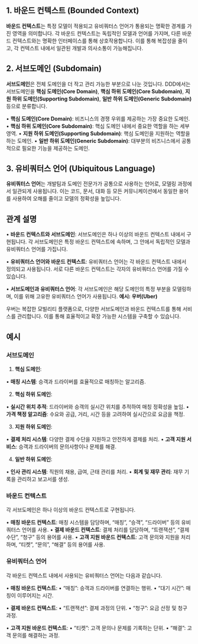 ## 1. 바운드 컨텍스트 (Bounded Context)

**바운드 컨텍스트**는 특정 모델이 적용되고 유비쿼터스 언어가 통용되는 명확한 경계를 가진 영역을 의미합니다. 각 바운드 컨텍스트는 독립적인 모델과 언어를 가지며, 다른 바운드 컨텍스트와는 명확한 인터페이스를 통해 상호작용합니다. 이를 통해 복잡성을 줄이고, 각 컨텍스트 내에서 일관된 개발과 의사소통이 가능해집니다.

## 2. 서브도메인 (Subdomain)

**서브도메인**은 전체 도메인을 더 작고 관리 가능한 부분으로 나눈 것입니다. DDD에서는 서브도메인을 **핵심 도메인(Core Domain)**, **핵심 하위 도메인(Core Subdomain)**, **지원 하위 도메인(Supporting Subdomain)**, **일반 하위 도메인(Generic Subdomain)** 등으로 분류합니다.

• **핵심 도메인(Core Domain)**: 비즈니스의 경쟁 우위를 제공하는 가장 중요한 도메인.
• **핵심 하위 도메인(Core Subdomain)**: 핵심 도메인 내에서 중요한 역할을 하는 세부 영역.
• **지원 하위 도메인(Supporting Subdomain)**: 핵심 도메인을 지원하는 역할을 하는 도메인.
• **일반 하위 도메인(Generic Subdomain)**: 대부분의 비즈니스에서 공통적으로 필요한 기능을 제공하는 도메인.

## 3. 유비쿼터스 언어 (Ubiquitous Language)

**유비쿼터스 언어**는 개발팀과 도메인 전문가가 공통으로 사용하는 언어로, 모델링 과정에서 일관되게 사용됩니다. 이는 코드, 문서, 대화 등 모든 커뮤니케이션에서 동일한 용어를 사용하여 오해를 줄이고 모델의 정확성을 높입니다.

## **관계 설명**

• **바운드 컨텍스트와 서브도메인**: 서브도메인은 하나 이상의 바운드 컨텍스트 내에서 구현됩니다. 각 서브도메인은 특정 바운드 컨텍스트에 속하며, 그 안에서 독립적인 모델과 유비쿼터스 언어를 가집니다.


• **유비쿼터스 언어와 바운드 컨텍스트**: 유비쿼터스 언어는 각 바운드 컨텍스트 내에서 정의되고 사용됩니다. 서로 다른 바운드 컨텍스트는 각자의 유비쿼터스 언어를 가질 수 있습니다.

• **서브도메인과 유비쿼터스 언어**: 각 서브도메인은 해당 도메인의 특정 부분을 모델링하며, 이를 위해 고유한 유비쿼터스 언어가 사용됩니다.
**예시: 우버(Uber)**

우버는 복잡한 모빌리티 플랫폼으로, 다양한 서브도메인과 바운드 컨텍스트를 통해 서비스를 관리합니다. 이를 통해 효율적이고 확장 가능한 시스템을 구축할 수 있습니다.

## 예시
  
### **서브도메인**

1. **핵심 도메인**:

• **매칭 시스템**: 승객과 드라이버를 효율적으로 매칭하는 알고리즘.

2. **핵심 하위 도메인**:

• **실시간 위치 추적**: 드라이버와 승객의 실시간 위치를 추적하여 매칭 정확성을 높임.
• **가격 책정 알고리즘**: 수요와 공급, 거리, 시간 등을 고려하여 실시간으로 요금을 책정.

3. **지원 하위 도메인**:

• **결제 처리 시스템**: 다양한 결제 수단을 지원하고 안전하게 결제를 처리.
• **고객 지원 서비스**: 승객과 드라이버의 문의사항이나 문제를 해결.

4. **일반 하위 도메인**:

• **인사 관리 시스템**: 직원의 채용, 급여, 근태 관리를 처리.
• **회계 및 재무 관리**: 재무 기록을 관리하고 보고서를 생성.

### **바운드 컨텍스트**

각 서브도메인은 하나 이상의 바운드 컨텍스트로 구현됩니다.

• **매칭 바운드 컨텍스트**: 매칭 시스템을 담당하며, “매칭”, “승객”, “드라이버” 등의 유비쿼터스 언어를 사용.
• **결제 바운드 컨텍스트**: 결제 처리를 담당하며, “트랜잭션”, “결제 수단”, “청구” 등의 용어를 사용.
• **고객 지원 바운드 컨텍스트**: 고객 문의와 지원을 처리하며, “티켓”, “문의”, “해결” 등의 용어를 사용.

  
### **유비쿼터스 언어**

각 바운드 컨텍스트 내에서 사용되는 유비쿼터스 언어는 다음과 같습니다.

• **매칭 바운드 컨텍스트**:
	• “매칭”: 승객과 드라이버를 연결하는 행위.
	• “대기 시간”: 매칭이 이루어지는 시간.

• **결제 바운드 컨텍스트**:
	• “트랜잭션”: 결제 과정의 단위.
	• “청구”: 요금 산정 및 청구 과정.

• **고객 지원 바운드 컨텍스트**:
	• “티켓”: 고객 문의나 문제를 기록하는 단위.
	• “해결”: 고객 문의를 해결하는 과정.
